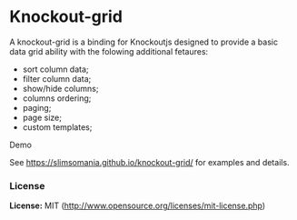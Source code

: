 # Knockout-grid

A knockout-grid is a binding for Knockoutjs designed to provide a basic data grid ability with the folowing additional fetaures:
* sort column data;
* filter column data;
* show/hide columns;
* columns ordering;
* paging;
* page size;
* custom templates;

Demo

See https://slimsomania.github.io/knockout-grid/ for examples and details.

### License

**License:** MIT (http://www.opensource.org/licenses/mit-license.php)

